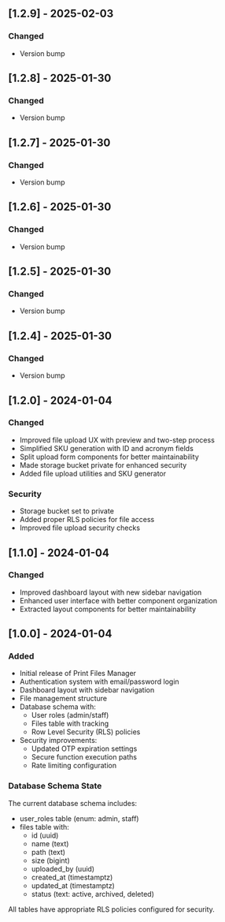 ## [1.2.9] - 2025-02-03

### Changed
- Version bump

## [1.2.8] - 2025-01-30

### Changed
- Version bump

## [1.2.7] - 2025-01-30

### Changed
- Version bump

## [1.2.6] - 2025-01-30

### Changed
- Version bump

## [1.2.5] - 2025-01-30

### Changed
- Version bump

## [1.2.4] - 2025-01-30

### Changed
- Version bump

## [1.2.0] - 2024-01-04

### Changed
- Improved file upload UX with preview and two-step process
- Simplified SKU generation with ID and acronym fields
- Split upload form components for better maintainability
- Made storage bucket private for enhanced security
- Added file upload utilities and SKU generator

### Security
- Storage bucket set to private
- Added proper RLS policies for file access
- Improved file upload security checks

## [1.1.0] - 2024-01-04

### Changed
- Improved dashboard layout with new sidebar navigation
- Enhanced user interface with better component organization
- Extracted layout components for better maintainability

## [1.0.0] - 2024-01-04

### Added
- Initial release of Print Files Manager
- Authentication system with email/password login
- Dashboard layout with sidebar navigation
- File management structure
- Database schema with:
  - User roles (admin/staff)
  - Files table with tracking
  - Row Level Security (RLS) policies
- Security improvements:
  - Updated OTP expiration settings
  - Secure function execution paths
  - Rate limiting configuration

### Database Schema State
The current database schema includes:
- user_roles table (enum: admin, staff)
- files table with:
  - id (uuid)
  - name (text)
  - path (text)
  - size (bigint)
  - uploaded_by (uuid)
  - created_at (timestamptz)
  - updated_at (timestamptz)
  - status (text: active, archived, deleted)

All tables have appropriate RLS policies configured for security.